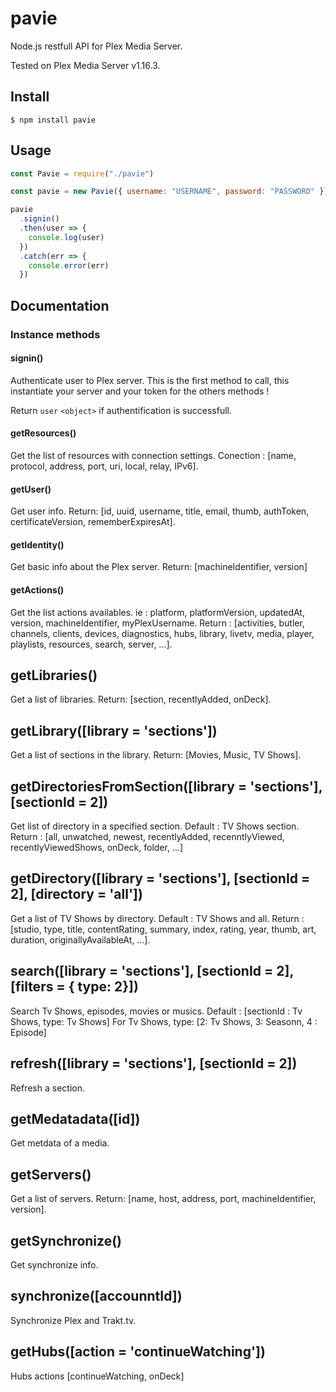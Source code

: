 # pavie

Node.js restfull API for Plex Media Server.

Tested on Plex Media Server v1.16.3.

## Install

```
$ npm install pavie
```

## Usage

```js
const Pavie = require("./pavie")

const pavie = new Pavie({ username: "USERNAME", password: "PASSWORD" })

pavie
  .signin()
  .then(user => {
    console.log(user)
  })
  .catch(err => {
    console.error(err)
  })
```

## Documentation

### Instance methods

#### signin()

Authenticate user to Plex server. This is the first method to call, this instantiate your server and your token for the others methods !

Return `user` `<object>` if authentification is successfull.

#### getResources()

Get the list of resources with connection settings.
Conection : [name, protocol, address, port, uri, local, relay, IPv6].

#### getUser()

Get user info.
Return: [id, uuid, username, title, email, thumb, authToken, certificateVersion, rememberExpiresAt].

#### getIdentity()

Get basic info about the Plex server.
Return: [machineIdentifier, version]

#### getActions()

Get the list actions availables.
ie : platform, platformVersion, updatedAt, version, machineIdentifier, myPlexUsername.
Return : [activities, butler, channels, clients, devices, diagnostics, hubs, library, livetv, media, player, playlists, resources, search, server, ...].

## getLibraries()

Get a list of libraries.
Return: [section, recentlyAdded, onDeck].

## getLibrary([library = 'sections'])

Get a list of sections in the library.
Return: [Movies, Music, TV Shows].

## getDirectoriesFromSection([library = 'sections'], [sectionId = 2])

Get list of directory in a specified section.
Default : TV Shows section.
Return : [all, unwatched, newest, recentlyAdded, recenntlyViewed, recentlyViewedShows, onDeck, folder, ...]

## getDirectory([library = 'sections'], [sectionId = 2], [directory = 'all'])

Get a list of TV Shows by directory.
Default : TV Shows and all.
Return : [studio, type, title, contentRating, summary, index, rating, year, thumb, art, duration, originallyAvailableAt, ...].

## search([library = 'sections'], [sectionId = 2], [filters = { type: 2}])

Search Tv Shows, episodes, movies or musics.
Default : [sectionId : Tv Shows, type: Tv Shows]
For Tv Shows, type: [2: Tv Shows, 3: Seasonn, 4 : Episode]

## refresh([library = 'sections'], [sectionId = 2])

Refresh a section.

## getMedatadata([id])

Get metdata of a media.

## getServers()

Get a list of servers.
Return: [name, host, address, port, machineIdentifier, version].

## getSynchronize()

Get synchronize info.

## synchronize([accounntId])

Synchronize Plex and Trakt.tv.

## getHubs([action = 'continueWatching'])

Hubs actions [continueWatching, onDeck]
